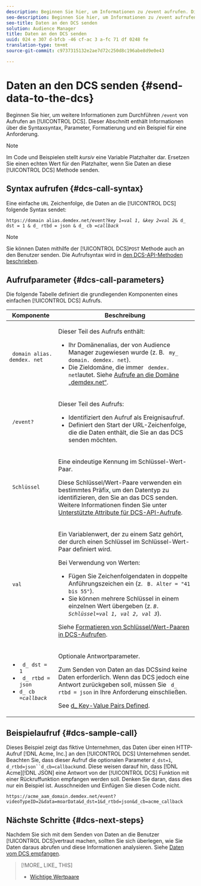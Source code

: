 ```yaml
---
description: Beginnen Sie hier, um Informationen zu /event aufrufen. Dieser Abschnitt enthält Informationen über die Syntaxsyntax, Parameter, Formatierung und ein Beispiel für eine Anforderung.
seo-description: Beginnen Sie hier, um Informationen zu /event aufrufen. Dieser Abschnitt enthält Informationen über die Syntaxsyntax, Parameter, Formatierung und ein Beispiel für eine Anforderung.
seo-title: Daten an den DCS senden
solution: Audience Manager
title: Daten an den DCS senden
uuid: 024 e 307 d-bfcb -46 cf-ac 3 a-fc 71 df 0248 fe
translation-type: tm+mt
source-git-commit: c9737315132e2ae7d72c250d8c196abe8d9e0e43

---
```



# Daten an den DCS senden {#send-data-to-the-dcs}

Beginnen Sie hier, um weitere Informationen zum Durchführen `/event` von Aufrufen an [!UICONTROL DCS]. Dieser Abschnitt enthält Informationen über die Syntaxsyntax, Parameter, Formatierung und ein Beispiel für eine Anforderung.

>[!NOTE]
>
>Im Code und Beispielen stellt *kursiv* eine Variable Platzhalter dar. Ersetzen Sie einen echten Wert für den Platzhalter, wenn Sie Daten an diese [!UICONTROL DCS] Methode senden.

## Syntax aufrufen {#dcs-call-syntax}

Eine einfache `URL` Zeichenfolge, die Daten an die [!UICONTROL DCS] folgende Syntax sendet:

<pre><code>https://domain alias.demdex.net/event<i></i>?<i>key 1</i>=<i>val 1</i>, &amp;<i>key 2</i>=<i>val 2</i>&amp; d_ dst = 1 &amp; d_ rtbd = json &amp; d_ cb =<i>callback</i></code>
</pre>

>[!NOTE]
>
>Sie können Daten mithilfe der [!UICONTROL DCS]`POST` Methode auch an den Benutzer senden. Die Aufrufsyntax wird in [den DCS-API-Methoden beschrieben](../../../api/dcs-intro/dcs-api-reference/dcs-api-methods.md).

## Aufrufparameter {#dcs-call-parameters}

Die folgende Tabelle definiert die grundlegenden Komponenten eines einfachen [!UICONTROL DCS] Aufrufs.

<table id="table_5F6A5B324EB848168543386516FBF384"> 
 <thead> 
  <tr> 
   <th colname="col1" class="entry"> Komponente </th> 
   <th colname="col2" class="entry"> Beschreibung </th> 
  </tr> 
 </thead>
 <tbody> 
  <tr> 
   <td colname="col1"> <p> <code> domain alias. demdex. net</code> </p> </td> 
   <td colname="col2"> <p>Dieser Teil des Aufrufs enthält: </p> <p> 
     <ul id="ul_3EDA9C7BA6794D06BCB07A75A9BD2372"> 
      <li id="li_74624CA78D6F4536A8164AE1FA1DECB9">Ihr Domänenalias, der von <span class="keyword"> Audience Manager zugewiesen wurde</span> (z. B. <code> my_ domain. demdex. net</code>). </li> 
      <li id="li_08ABE91CA247403AA480B3FB4BEF83BA">Die Zieldomäne, die immer <code> demdex. net</code>lautet. Siehe <a href="../../../reference/demdex-calls.md">Aufrufe an die Domäne „demdex.net“</a>. </li> 
     </ul> </p> </td> 
  </tr> 
  <tr> 
   <td colname="col1"> <p> <code> /event?</code> </p> </td> 
   <td colname="col2"> <p>Dieser Teil des Aufrufs: </p> <p> 
     <ul id="ul_6332444A305A4F12A7CBE471CA508516"> 
      <li id="li_1C5C111B2B0E4621B3FC0C20D6516041">Identifiziert den Aufruf als Ereignisaufruf. </li> 
      <li id="li_DBCE9B1C70604A629ECD7AC0A9052198">Definiert den Start der URL-Zeichenfolge, die die Daten enthält, die Sie an das <span class="wintitle"> DCS senden möchten</span>. </li> 
     </ul> </p> </td> 
  </tr> 
  <tr> 
   <td colname="col1"> <p> <code> Schlüssel</code> </p> </td> 
   <td colname="col2"> <p>Eine eindeutige Kennung im Schlüssel-Wert-Paar. </p> <p>Diese Schlüssel/Wert-Paare verwenden ein bestimmtes Präfix, um den Datentyp zu identifizieren, den Sie an das <span class="wintitle"> DCS senden</span>. Weitere Informationen finden Sie unter <a href="../../../api/dcs-intro/dcs-api-reference/dcs-keys.md"> Unterstützte Attribute für DCS-API-Aufrufe</a>. </p> </td> 
  </tr> 
  <tr> 
   <td colname="col1"> <p> <code> val</code> </p> </td> 
   <td colname="col2"> <p>Ein Variablenwert, der zu einem Satz gehört, der durch einen Schlüssel im Schlüssel-Wert-Paar definiert wird. </p> <p>Bei Verwendung von Werten: </p> <p> 
     <ul id="ul_624DC78759F74AD8920220058E54E083"> 
      <li id="li_091E5B4820EC4A93B775433E428E74AB">Fügen Sie Zeichenfolgendaten in doppelte Anführungszeichen ein (z. <code> B. Alter = "41 bis 55"</code>). </li> 
      <li id="li_C558E3BA6EE34413BBBB962D4CD0D10E">Sie können mehrere Schlüssel in einem einzelnen Wert übergeben (z. <i><code>B. Schlüssel</i>=<i>val 1, val 2, val 3</i></code></i>). </i></li> 
     </ul> </p> <p>Siehe <a href="../../../api/dcs-intro/dcs-api-reference/dcs-key-format.md"> Formatieren von Schlüssel/Wert-Paaren in DCS-Aufrufen</a>. </p> </td>
  </tr> 
  <tr> 
   <td colname="col1"> <p> 
     <ul id="ul_36E2C1A0538D4D2C94DFC1335720A524"> 
      <li id="li_8902EED431CE4F0189A94868FA52DB1F"> <code> d_ dst = 1</code> </li> 
      <li id="li_4B6B29499D444E31808DE0A9AA0442D0"> <code> d_ rtbd = json</code> </li> 
      <li id="li_3430CD0438604B83BE6437E6EC480816"> <code>d_ cb =<i>callback</i></code> </li>
     </ul> </p> </td> 
   <td colname="col2"> <p>Optionale Antwortparameter. </p> <p> Zum Senden von Daten an das <span class="wintitle"> DCS</span>sind keine Daten erforderlich. Wenn das <span class="wintitle"> DCS</span> jedoch eine Antwort zurückgeben soll, müssen Sie <code> d_ rtbd = json</code> in Ihre Anforderung einschließen. </p> <p>See <a href="../../../api/dcs-intro/dcs-api-reference/dcs-keys.md#d-attributes"> d_ Key-Value Pairs Defined</a>. </p> </td> 
  </tr>
 </tbody>
</table>

## Beispielaufruf {#dcs-sample-call}

Dieses Beispiel zeigt das fiktive Unternehmen, das Daten über einen HTTP-Aufruf [!DNL Acme, Inc.] an den [!UICONTROL DCS] Unternehmen sendet. Beachten Sie, dass dieser Aufruf die optionalen Parameter `d_dst=1`, `d_rtbd=json``d_cb=callback`und. Diese weisen darauf hin, dass [!DNL Acme][!DNL JSON] eine Antwort von der [!UICONTROL DCS] Funktion mit einer Rückruffunktion empfangen werden soll. Denken Sie daran, dass dies nur ein Beispiel ist. Ausschneiden und Einfügen Sie diesen Code nicht.

`https://acme_aam_domain.demdex.net/event?videoTypeID=2&data=moarData&d_dst=1&d_rtbd=json&d_cb=acme_callback`

## Nächste Schritte {#dcs-next-steps}

Nachdem Sie sich mit dem Senden von Daten an die Benutzer [!UICONTROL DCS]vertraut machen, sollten Sie sich überlegen, wie Sie Daten daraus abrufen und diese Informationen analysieren. Siehe [Daten vom DCS empfangen](../../../api/dcs-intro/dcs-event-calls/dcs-url-receive.md).

>[!MORE_ LIKE_ THIS]
>
>* [Wichtige Wertpaare](../../../reference/key-value-pairs-explained.md)

